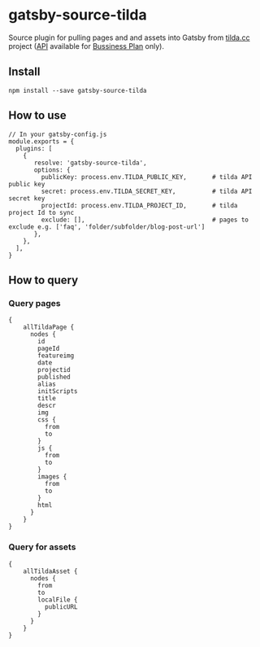 # gatsby-source-tilda

Source plugin for pulling pages and and assets into Gatsby from [tilda.cc](https://tilda.cc/) project ([API](http://help.tilda.ws/api) available for [Bussiness Plan](https://tilda.cc/pricing/) only). 

## Install
`npm install --save gatsby-source-tilda`

## How to use

```
// In your gatsby-config.js
module.exports = {
  plugins: [
    {
       resolve: 'gatsby-source-tilda',
       options: {
         publicKey: process.env.TILDA_PUBLIC_KEY,       # tilda API public key
         secret: process.env.TILDA_SECRET_KEY,          # tilda API secret key
         projectId: process.env.TILDA_PROJECT_ID,       # tilda project Id to sync
         exclude: [],                                   # pages to exclude e.g. ['faq', 'folder/subfolder/blog-post-url']
       },
    },
  ],
}
```

## How to query

### Query pages
```
{
    allTildaPage {
      nodes {
        id
        pageId
        featureimg
        date
        projectid
        published
        alias
        initScripts
        title
        descr
        img
        css {
          from
          to
        }
        js {
          from
          to
        }
        images {
          from
          to
        }
        html         
      }
    }
}
```

### Query for assets
```
{
    allTildaAsset {
      nodes {
        from
        to
        localFile {
          publicURL
        }
      }
    }
}
```
